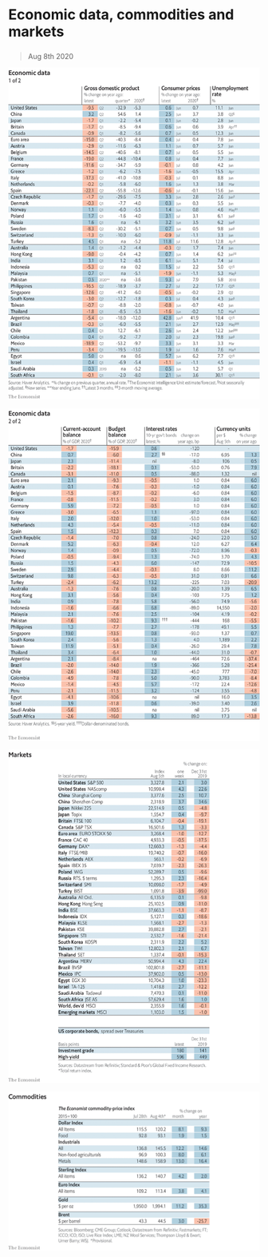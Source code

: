 ###### 

# Economic data, commodities and markets 

#####  

> Aug 8th 2020 

![image](images/20200808_INT101.png) 


![image](images/20200808_INT102.png) 


![image](images/20200808_INT201.png) 


![image](images/20200808_INT401.png) 


